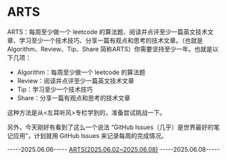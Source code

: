 # ARTS
ARTS：每周至少做一个 leetcode 的算法题、阅读并点评至少一篇英文技术文章、学习至少一个技术技巧、分享一篇有观点和思考的技术文章。（也就是 Algorithm、Review、Tip、Share 简称ARTS）你需要坚持至少一年。也就是以下几项：
- Algorithm：每周至少做一个 leetcode 的算法题
- Review：阅读并点评至少一篇英文技术文章
- Tip：学习至少一个技术技巧
- Share：分享一篇有观点和思考的技术文章

这种方法是从<左耳听风>专栏学到的，准备尝试挑战一下。

另外，今天刚好有看到了这么一个说法 “GitHub Issues（几乎）是世界最好的笔记应用”，计划就用 GitHub Issues 来记录每周的完成情况。

-----2025.06.06-----
[ARTS(2025.06.02~2025.06.08)](https://github.com/ckaesar/ARTS/issues/1)
-----2025.06.08-----
